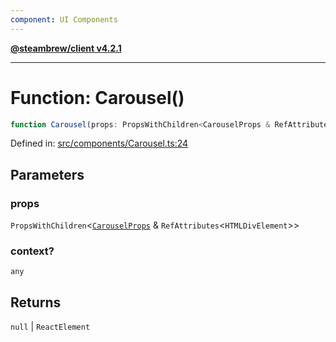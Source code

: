 ```yaml
---
component: UI Components
---
```


[**@steambrew/client v4.2.1**](../README.md)

***

# Function: Carousel()

```ts
function Carousel(props: PropsWithChildren<CarouselProps & RefAttributes<HTMLDivElement>>, context?: any): null | ReactElement
```

Defined in: [src/components/Carousel.ts:24](https://github.com/shdwmtr/plugutil/blob/b52230e3bd417b9353d983856323dee8a90c4f70/client/src/components/Carousel.ts#L24)

## Parameters

### props

`PropsWithChildren`\<[`CarouselProps`](../interfaces/CarouselProps.md) & `RefAttributes`\<`HTMLDivElement`\>\>

### context?

`any`

## Returns

`null` \| `ReactElement`
